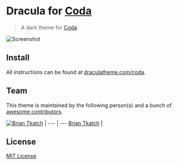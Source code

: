 # Dracula for [Coda](http://panic.com/coda)

> A dark theme for [Coda](http://panic.com/coda).

![Screenshot](https://raw.githubusercontent.com/defectivebit/coda/master/screenshot.png)

## Install

All instructions can be found at [draculatheme.com/coda](https://draculatheme.com/coda).

## Team

This theme is maintained by the following person(s) and a bunch of [awesome contributors](https://github.com/dracula/coda/graphs/contributors).

[![Brian Tkatch](https://avatars0.githubusercontent.com/u/10686291?v=3&s=70)](https://github.com/defectivebit) |
--- | ---
[Brian Tkatch](https://github.com/defectivebit) |

## License

[MIT License](./LICENSE)
